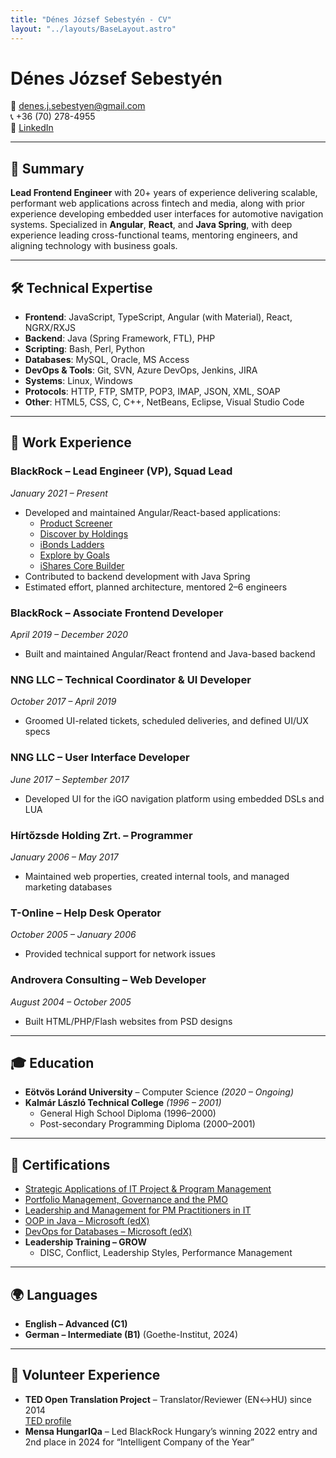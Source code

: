 ```yaml
---
title: "Dénes József Sebestyén - CV"
layout: "../layouts/BaseLayout.astro"
---
```


# Dénes József Sebestyén

📧 denes.j.sebestyen@gmail.com  
📞 +36 (70) 278-4955  
🔗 [LinkedIn](https://www.linkedin.com/in/denessebestyen)  

---

## 🧠 Summary

**Lead Frontend Engineer** with 20+ years of experience delivering scalable, performant web applications across fintech and media, along with prior experience developing embedded user interfaces for automotive navigation systems. Specialized in **Angular**, **React**, and **Java Spring**, with deep experience leading cross-functional teams, mentoring engineers, and aligning technology with business goals.

---

## 🛠️ Technical Expertise

- **Frontend**: JavaScript, TypeScript, Angular (with Material), React, NGRX/RXJS  
- **Backend**: Java (Spring Framework, FTL), PHP  
- **Scripting**: Bash, Perl, Python  
- **Databases**: MySQL, Oracle, MS Access  
- **DevOps & Tools**: Git, SVN, Azure DevOps, Jenkins, JIRA  
- **Systems**: Linux, Windows  
- **Protocols**: HTTP, FTP, SMTP, POP3, IMAP, JSON, XML, SOAP  
- **Other**: HTML5, CSS, C, C++, NetBeans, Eclipse, Visual Studio Code

---

## 💼 Work Experience

<div class="no-break">

### **BlackRock – Lead Engineer (VP), Squad Lead**  
*January 2021 – Present*

- Developed and maintained Angular/React-based applications:
  - [Product Screener](https://www.ishares.com/us/products/etf-investments)
  - [Discover by Holdings](https://www.ishares.com/us/products/investment-ideas)
  - [iBonds Ladders](https://www.ishares.com/us/resources/tools/ibonds)
  - [Explore by Goals](https://www.ishares.com/us/products/investment-goals#/categories)
  - [iShares Core Builder](https://www.ishares.com/us/resources/tools/core-builder#/)
- Contributed to backend development with Java Spring
- Estimated effort, planned architecture, mentored 2–6 engineers

</div>

<div class="no-break">

### **BlackRock – Associate Frontend Developer**  
*April 2019 – December 2020*

- Built and maintained Angular/React frontend and Java-based backend

</div>

<div class="no-break">

### **NNG LLC – Technical Coordinator & UI Developer**  
*October 2017 – April 2019*

- Groomed UI-related tickets, scheduled deliveries, and defined UI/UX specs

</div>

<div class="no-break">

### **NNG LLC – User Interface Developer**  
*June 2017 – September 2017*

- Developed UI for the iGO navigation platform using embedded DSLs and LUA

</div>

<div class="no-break">

### **Hírtőzsde Holding Zrt. – Programmer**  
*January 2006 – May 2017*

- Maintained web properties, created internal tools, and managed marketing databases

</div>

<div class="no-break">

### **T-Online – Help Desk Operator**  
*October 2005 – January 2006*

- Provided technical support for network issues

</div>

<div class="no-break">

### **Androvera Consulting – Web Developer**  
*August 2004 – October 2005*

- Built HTML/PHP/Flash websites from PSD designs

</div>

---

## 🎓 Education

- **Eötvös Loránd University** – Computer Science *(2020 – Ongoing)*
- **Kalmár László Technical College** *(1996 – 2001)*  
  - General High School Diploma (1996–2000)  
  - Post-secondary Programming Diploma (2000–2001)

---

## 📜 Certifications

- [Strategic Applications of IT Project & Program Management](https://courses.edx.org/certificates/ea175d3024604ae98ae928b81b52de6a)
- [Portfolio Management, Governance and the PMO](https://courses.edx.org/certificates/d4f255dcaf0b40798ec6e5ae048eba8c)
- [Leadership and Management for PM Practitioners in IT](https://courses.edx.org/certificates/f0d8006a99104f0ebb04de28042ee095)
- [OOP in Java – Microsoft (edX)](https://courses.edx.org/certificates/04c27cff1aa04a04815aa1c82beeeb5b)
- [DevOps for Databases – Microsoft (edX)](https://courses.edx.org/certificates/4139fa1d02f84d6f8ddfb2b98874d6b3)
- **Leadership Training – GROW**  
  - DISC, Conflict, Leadership Styles, Performance Management

---

## 🌍 Languages

- **English – Advanced (C1)**  
- **German – Intermediate (B1)** (Goethe-Institut, 2024)

---

## 🙌 Volunteer Experience

- **TED Open Translation Project** – Translator/Reviewer (EN↔HU) since 2014  
  [TED profile](https://www.ted.com/profiles/2812503)
- **Mensa HungarIQa** – Led BlackRock Hungary’s winning 2022 entry and 2nd place in 2024 for “Intelligent Company of the Year”
